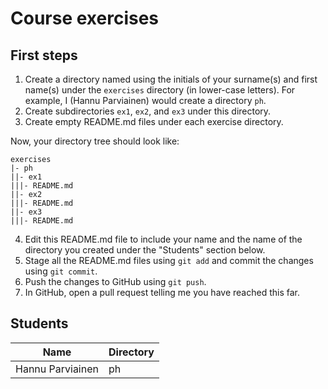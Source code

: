 # Course exercises

## First steps

1. Create a directory named using the initials of your surname(s) and first name(s) under the `exercises` directory (in lower-case letters). For example, I (Hannu Parviainen) would create a directory `ph`.
2. Create subdirectories `ex1`, `ex2`, and `ex3` under this directory.
3. Create empty README.md files under each exercise directory.
  
Now, your directory tree should look like:
  
    exercises
    |- ph
    ||- ex1
    |||- README.md
    ||- ex2
    |||- README.md
    ||- ex3
    |||- README.md

4. Edit this README.md file to include your name and the name of the directory you created under the "Students" section below.
5. Stage all the README.md files using `git add` and commit the changes using `git commit`.
6. Push the changes to GitHub using `git push`.
7. In GitHub, open a pull request telling me you have reached this far.

## Students

| Name | Directory |
|--|--|
| Hannu Parviainen | ph |
